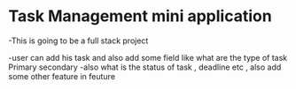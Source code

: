 # Task Management mini application 

-This is going to be a full stack project 

-user can add his task and also add some field like what are the type of task Primary secondary 
-also what is the status of task , deadline etc , also add some other feature in feuture

